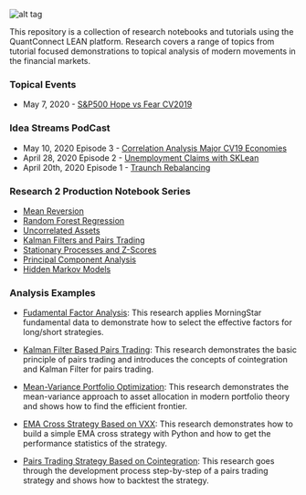 ![alt tag](https://cdn.quantconnect.com/research/i/research-banner.png)

This repository is a collection of research notebooks and tutorials using the QuantConnect LEAN platform. Research covers a range of topics from tutorial focused demonstrations to topical analysis of modern movements in the financial markets. 

### Topical Events

 - May 7, 2020 - [S&P500 Hope vs Fear CV2019](https://github.com/QuantConnect/Research/blob/master/Topical/20200507_hopevfear_research.ipynb)

### Idea Streams PodCast

 - May 10, 2020 Episode 3 - [Correlation Analysis Major CV19 Economies]()
 - April 28, 2020 Episode 2 - [Unemployment Claims with SKLean](https://www.youtube.com/watch?v=VCf9e0S4rDg)
 - April 20th, 2020 Episode 1 - [Traunch Rebalancing](https://www.youtube.com/watch?v=q1VjM1nHPfE)
 
### Research 2 Production Notebook Series

 - [Mean Reversion](https://github.com/QuantConnect/Research/blob/update-add-R2P-notebooks/Research2Production/01%20Mean%20Reversion/Mean%20Reversion.ipynb)
 - [Random Forest Regression](https://github.com/QuantConnect/Research/blob/update-add-R2P-notebooks/Research2Production/02%20Random%20Forest%20Regression/Random%20Forest%20Regression.ipynb)
 - [Uncorrelated Assets](https://github.com/QuantConnect/Research/blob/update-add-R2P-notebooks/Research2Production/03%20Uncorrelated%20Assets/Uncorrelated%20Assets.ipynb)
 - [Kalman Filters and Pairs Trading](https://github.com/QuantConnect/Research/blob/update-add-R2P-notebooks/Research2Production/04%20Kalman%20Filters%20and%20Pairs%20Trading/Kalman%20Filters%20and%20Pairs%20Trading.ipynb)
 - [Stationary Processes and Z-Scores](https://github.com/QuantConnect/Research/blob/update-add-R2P-notebooks/Research2Production/05%20Stationary%20Processes%20and%20Z-Scores/Stationary%20Processes%20and%20Z-Scores.ipynb)
 - [Principal Component Analysis](https://github.com/QuantConnect/Research/blob/update-add-R2P-notebooks/Research2Production/06%20Principal%20Component%20Analysis/Principle%20Compenent%20Analysis.ipynb)
 - [Hidden Markov Models](https://github.com/QuantConnect/Research/blob/update-add-R2P-notebooks/Research2Production/07%20Hidden%20Markov%20Models/Hidden%20Markov%20Models.ipynb)

### Analysis Examples  
 - [Fudamental Factor Analysis](https://github.com/QuantConnect/Research/blob/master/Analysis/01%20Fudamental%20Factor%20Analysis.ipynb): This research applies MorningStar fundamental data to demonstrate how to select the effective factors for long/short strategies. 

 - [Kalman Filter Based Pairs Trading](https://github.com/QuantConnect/Research/blob/master/Analysis/02%20Kalman%20Filter%20Based%20Pairs%20Trading.ipynb): This research demonstrates the basic principle of pairs trading and introduces the concepts of cointegration and Kalman Filter for pairs trading.

 - [Mean-Variance Portfolio Optimization](https://github.com/QuantConnect/Research/blob/master/Analysis/03%20Mean-Variance%20Portfolio%20Optimization%20.ipynb): This research demonstrates the mean-variance approach to asset allocation in modern portfolio theory and shows how to find the efficient frontier.

 - [EMA Cross Strategy Based on VXX](https://github.com/QuantConnect/Research/blob/master/Analysis/04%20EMA%20Cross%20Strategy%20Based%20on%20VXX.ipynb): This research demonstrates how to build a simple EMA cross strategy with Python and how to get the performance statistics of the strategy.

 - [Pairs Trading Strategy Based on Cointegration](https://github.com/QuantConnect/Research/blob/master/Analysis/05%20Pairs%20Trading%20Strategy%20Based%20on%20Cointegration.ipynb): This research goes through the development process step-by-step of a pairs trading strategy and shows how to backtest the strategy.
